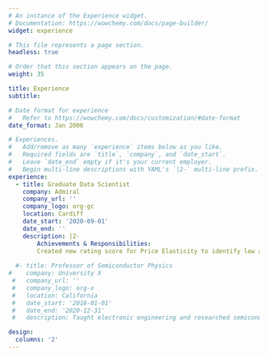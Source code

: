 ```yaml
---
# An instance of the Experience widget.
# Documentation: https://wowchemy.com/docs/page-builder/
widget: experience

# This file represents a page section.
headless: true

# Order that this section appears on the page.
weight: 35

title: Experience
subtitle:

# Date format for experience
#   Refer to https://wowchemy.com/docs/customization/#date-format
date_format: Jan 2006

# Experiences.
#   Add/remove as many `experience` items below as you like.
#   Required fields are `title`, `company`, and `date_start`.
#   Leave `date_end` empty if it's your current employer.
#   Begin multi-line descriptions with YAML's `|2-` multi-line prefix.
experience:
  - title: Graduate Data Scientist
    company: Admiral
    company_url: ''
    company_logo: org-gc
    location: Cardiff
    date_start: '2020-09-01'
    date_end: ''
    description: |2-
        Achievements & Responsibilities: 
        Created new rating score for Price Elasticity to identify low and high elasticity groups and optimize pricing structure accordingly to maximize profit within regulatory and moral constraints. Project involved significant exploratory analysis including customized ggplot functions and Information Value metrics. Uplift Modelling approach taken to identify persuadable customers and the incremental response to price changes. Extracted value from Environment Agency Flood Data API to improve pricing of surface water run-off and automate claim alerts. Identified significant Loss Ratio patterns, enabling improved predictive accuracy for a high severity peril. Automated flood alerts mapped to existing and potential customer base, improving claims process speed and blocking purchase of policies in areas of immediate flood risk. Manual rate changes to current pricing structure, often for high-dimensional tables, to identify tactical pricing strategies, gaining an edge over competitors in subsets of the market. Developed Perils-based pricing structure tuned to individual perils (Accidental Damage, Escape of Water, Fire, Theft, Flood, etc.) to improve pricing granularity, transparency and ability to react to peril-specific changes in risk. Techniques centred around GLMs, GAMs and Gradient-Boosted Ensembles.
        
  #- title: Professor of Semiconductor Physics
#    company: University X
 #   company_url: ''
 #   company_logo: org-x
 #   location: California
 #   date_start: '2016-01-01'
 #   date_end: '2020-12-31'
 #   description: Taught electronic engineering and researched semiconductor physics.

design:
  columns: '2'
---
```

